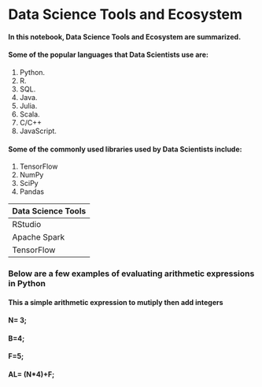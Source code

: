 # Data Science Tools and Ecosystem
#### In this notebook, Data Science Tools and Ecosystem are summarized.
#### Some of the popular languages that Data Scientists use are:
1. Python.
2. R.
3. SQL.
4. Java.
5. Julia.
6. Scala.
7. C/C++
8. JavaScript.
   
#### Some of the commonly used libraries used by Data Scientists include:
1. TensorFlow
2. NumPy
3. SciPy 
4. Pandas

| Data Science Tools  | 
| -------------       | 
|     RStudio         |
| Apache Spark        | 
| TensorFlow          | 

### Below are a few examples of evaluating arithmetic expressions in Python
#### This a simple arithmetic expression to mutiply then add integers
#### N= 3;
#### B=4;
#### F=5;
#### AL= (N*4)+F;

 

